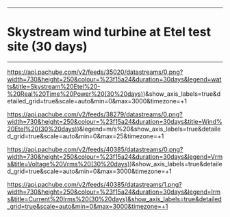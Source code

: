 
---


# Skystream wind turbine at Etel test site (30 days) #


---


https://api.pachube.com/v2/feeds/35020/datastreams/0.png?width=730&height=250&colour=%23f15a24&duration=30days&legend=watts&title=Skystream%20Etel%20-%20Real%20Time%20Power%20(30%20days))&show_axis_labels=true&detailed_grid=true&scale=auto&min=0&max=3000&timezone=+1

https://api.pachube.com/v2/feeds/38279/datastreams/0.png?width=730&height=250&colour=%23f15a24&duration=30days&title=Wind%20Etel%20(30%20days))&legend=m/s%20&show_axis_labels=true&detailed_grid=true&scale=auto&min=0&max=25&timezone=+1

https://api.pachube.com/v2/feeds/40385/datastreams/0.png?width=730&height=250&colour=%23f15a24&duration=30days&legend=Vrms&title=Voltage%20Vrms%20(30%20days))&show_axis_labels=true&detailed_grid=true&scale=auto&min=0&max=3000&timezone=+1

https://api.pachube.com/v2/feeds/40385/datastreams/1.png?width=730&height=250&colour=%23f15a24&duration=30days&legend=Irms&title=Current%20Irms%20(30%20days)&show_axis_labels=true&detailed_grid=true&scale=auto&min=0&max=3000&timezone=+1